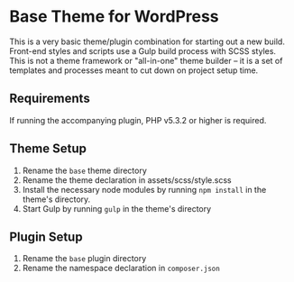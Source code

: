 # Base Theme for WordPress

This is a very basic theme/plugin combination for starting out a new build. Front-end styles and scripts use a Gulp build process with SCSS styles. This is not a theme framework or "all-in-one" theme builder – it is a set of templates and processes meant to cut down on project setup time.

## Requirements
If running the accompanying plugin, PHP v5.3.2 or higher is required.

## Theme Setup
1. Rename the `base` theme directory
2. Rename the theme declaration in assets/scss/style.scss
3. Install the necessary node modules by running `npm install` in the theme's directory.
4. Start Gulp by running `gulp` in the theme's directory

## Plugin Setup
1. Rename the `base` plugin directory
2. Rename the namespace declaration in `composer.json`